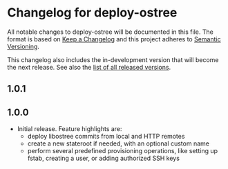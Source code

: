 # Changelog for deploy-ostree

All notable changes to deploy-ostree will be documented in this file. The format
is based on [Keep a Changelog](http://keepachangelog.com/en/1.0.0/) and this
project adheres to [Semantic Versioning](http://semver.org/spec/v2.0.0.html).

This changelog also includes the in-development version that will become the
next release. See also the [list of all released versions](https://pypi.org/project/deploy-ostree/#history).

## 1.0.1

## 1.0.0
* Initial release. Feature highlights are:
  - deploy libostree commits from local and HTTP remotes
  - create a new stateroot if needed, with an optional custom name
  - perform several predefined provisioning operations, like setting up fstab,
    creating a user, or adding authorized SSH keys
